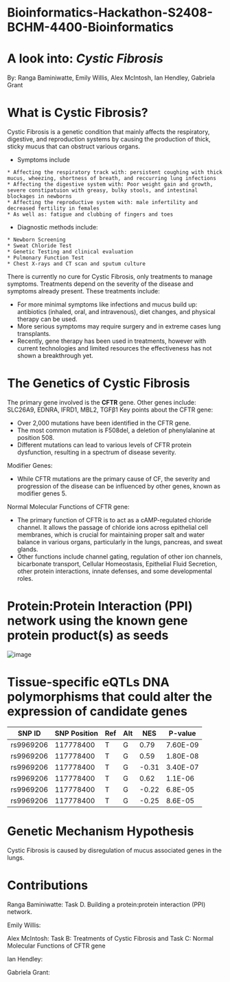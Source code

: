 # Bioinformatics-Hackathon-S2408-BCHM-4400-Bioinformatics

# A look into: _**Cystic Fibrosis**_
By: Ranga Baminiwatte, Emily Willis, Alex McIntosh, Ian Hendley, Gabriela Grant

# What is Cystic Fibrosis?
Cystic Fibrosis is a genetic condition that mainly affects the respiratory, digestive, and reproduction systems by causing the production of thick, sticky mucus that can obstruct various organs.
* Symptoms include 
```
* Affecting the respiratory track with: persistent coughing with thick mucus, wheezing, shortness of breath, and reccurring lung infections
* Affecting the digestive system with: Poor weight gain and growth, severe constipatuion with greasy, bulky stools, and intestinal blockages in newborns
* Affecting the reproductive system with: male infertility and decreased fertility in females
* As well as: fatigue and clubbing of fingers and toes
```
* Diagnostic methods include: 
```
* Newborn Screening
* Sweat Chloride Test
* Genetic Testing and clinical evaluation
* Pulmonary Function Test
* Chest X-rays and CT scan and sputum culture
```
There is currently no cure for Cystic Fibrosis, only treatments to manage symptoms. Treatments depend on the severity of the disease and symptoms already present.
These treatments include:
* For more minimal symptoms like infections and mucus build up: antibiotics (inhaled, oral, and intravenous), diet changes, and physical therapy can be used. 
* More serious symptoms may require surgery and in extreme cases lung transplants.
* Recently, gene therapy has been used in treatments, however with current technologies and limited resources the effectiveness has not shown a breakthrough yet.

# The Genetics of Cystic Fibrosis
The primary gene involved is the **CFTR** gene. Other genes include: SLC26A9, EDNRA, IFRD1, MBL2, TGFβ1
Key points about the CFTR gene:
* Over 2,000 mutations have been identified in the CFTR gene.
* The most common mutation is F508del, a deletion of phenylalanine at position 508.
* Different mutations can lead to various levels of CFTR protein dysfunction, resulting in a spectrum of disease severity.

Modifier Genes:
* While CFTR mutations are the primary cause of CF, the severity and progression of the disease can be influenced by other genes, known as modifier genes 5.

Normal Molecular Functions of CFTR gene:
* The primary function of CFTR is to act as a cAMP-regulated chloride channel. It allows the passage of chloride ions across epithelial cell membranes, which is crucial for maintaining proper salt and water balance in various organs, particularly in the lungs, pancreas, and sweat glands. 
* Other functions include channel gating, regulation of other ion channels, bicarbonate transport, Cellular Homeostasis, Epithelial Fluid Secretion, other protein interactions, innate defenses, and some developmental roles.  

# Protein:Protein Interaction (PPI) network using the known gene protein product(s) as seeds

![image](https://github.com/user-attachments/assets/fd276574-67a5-4bf1-b8f3-e31a108eea5f)


# Tissue-specific eQTLs DNA polymorphisms that could alter the expression of candidate genes

| SNP ID  | SNP Position | Ref | 	Alt | NES | P-value |
| ------------- | ------------- | ------------- | ------------- | ------------- | ------------- |
| rs9969206  | 117778400  | T  | G  | 0.79  | 7.60E-09  |
| rs9969206  | 117778400  | T  | G  | 0.59  | 1.80E-08  |
| rs9969206  | 117778400  | T  | G  | -0.31  | 3.40E-07  |
| rs9969206  | 117778400  | T  | G  | 0.62  | 1.1E-06  |
| rs9969206  | 117778400  | T  | G  | -0.22  | 6.8E-05  |
| rs9969206  | 117778400  | T  | G  | -0.25  | 8.6E-05  |

# Genetic Mechanism Hypothesis
Cystic Fibrosis is caused by disregulation of mucus associated genes in the lungs.

# Contributions
Ranga Baminiwatte: Task D. Building a protein:protein interaction (PPI) network.

Emily Willis: 

Alex McIntosh: Task B: Treatments of Cystic Fibrosis and Task C: Normal Molecular Functions of CFTR gene

Ian Hendley: 

Gabriela Grant:
